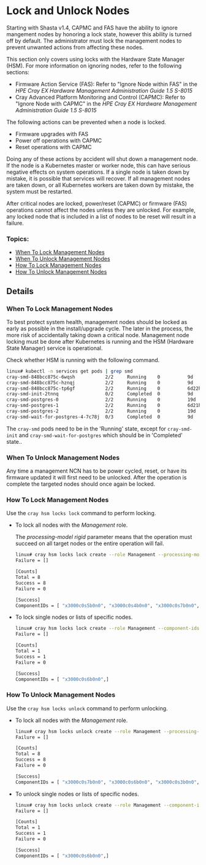 # Lock and Unlock Nodes

Starting with Shasta v1.4, CAPMC and FAS have the ability to ignore mangement nodes by honoring
a lock state, however this ability is turned off by default.  The administrator must lock the
management nodes to prevent unwanted actions from affecting these nodes.  

This section only covers using locks with the Hardware State Manager (HSM). For more information
on ignoring nodes, refer to the following sections:

   * Firmware Action Service (FAS): Refer to "Ignore Node within FAS" in the _HPE Cray EX Hardware Management Administration Guide 1.5 S-8015_
   * Cray Advanced Platform Monitoring and Control (CAPMC): Refer to "Ignore Node with CAPMC" in the _HPE Cray EX Hardware Management Administration Guide 1.5 S-8015_

The following actions can be prevented when a node is locked.
   * Firmware upgrades with FAS
   * Power off operations with CAPMC
   * Reset operations with CAPMC

Doing any of these actions by accident will shut down a management node. If the node is a Kubernetes master or worker
node, this can have serious negative effects on system operations. If a single node is taken down by mistake, it is
possible that services will recover. If all management nodes are taken down, or all Kubernetes workers are taken down by
mistake, the system must be restarted.

After critical nodes are locked, power/reset (CAPMC) or firmware (FAS) operations cannot affect the nodes unless
they are unlocked. For example, any locked node that is included in a list of nodes to be reset will result in a
failure.

### Topics:

   * [When To Lock Management Nodes](#when-to-lock-management-nodes) 
   * [When To Unlock Management Nodes](#when-to-unlock-management-nodes) 
   * [How To Lock Management Nodes](#how-to-lock-management-nodes)
   * [How To Unlock Management Nodes](#how-to-unlock-management-nodes) 

## Details

<a name="when-to-lock-management-nodes"></a>
### When To Lock Management Nodes

To best protect system health, management nodes should be locked as early as possible in the
install/upgrade cycle.   The later in the process, the more risk of accidentally taking
down a critical node.  Management node locking must be done after Kubernetes is running and
the HSM (Hardware State Manager) service is operational.

Check whether HSM is running with the following command.

```bash
linux# kubectl -n services get pods | grep smd
cray-smd-848bcc875c-6wqsh           2/2     Running    0          9d
cray-smd-848bcc875c-hznqj           2/2     Running    0          9d
cray-smd-848bcc875c-tp6gf           2/2     Running    0          6d22h
cray-smd-init-2tnnq                 0/2     Completed  0          9d
cray-smd-postgres-0                 2/2     Running    0          19d
cray-smd-postgres-1                 2/2     Running    0          6d21h
cray-smd-postgres-2                 2/2     Running    0          19d
cray-smd-wait-for-postgres-4-7c78j  0/3     Completed  0          9d
```

The `cray-smd` pods need to be in the 'Running' state, except for `cray-smd-init` and
`cray-smd-wait-for-postgres` which should be in 'Completed' state..

<a name="when-to-unlock-management-nodes"></a>
### When To Unlock Management Nodes

Any time a management NCN has to be power cycled, reset, or have its firmware updated
it will first need to be unlocked.  After the operation is complete the targeted nodes
should once again be locked.

<a name="how-to-lock-management-nodes"></a>
### How To Lock Management Nodes

Use the `cray hsm locks lock` command to perform locking. 

* To lock all nodes with the _Management_ role.

   The *processing-model rigid* parameter means that the operation must succeed on all
   target nodes or the entire operation will fail.

   ```bash
   linux# cray hsm locks lock create --role Management --processing-model rigid
   Failure = []
   
   [Counts]
   Total = 8
   Success = 8
   Failure = 0
   
   [Success]
   ComponentIDs = [ "x3000c0s5b0n0", "x3000c0s4b0n0", "x3000c0s7b0n0", "x3000c0s6b0n0", "x3000c0s3b0n0", "x3000c0s2b0n0", "x3000c0s9b0n0", "x3000c0s8b0n0",]
   ```

* To lock single nodes or lists of specific nodes.

   ```bash
   linux# cray hsm locks lock create --role Management --component-ids x3000c0s6b0n0 --processing-model rigid
   Failure = []
   
   [Counts]
   Total = 1
   Success = 1
   Failure = 0
   
   [Success]
   ComponentIDs = [ "x3000c0s6b0n0",]
   ```

<a name="how-to-unlock-management-nodes"></a>
### How To Unlock Management Nodes

Use the `cray hsm locks unlock` command to perform unlocking. 

* To lock all nodes with the _Management_ role.

   ```bash
   linux# cray hsm locks unlock create --role Management --processing-model rigid
   Failure = []
   
   [Counts]
   Total = 8
   Success = 8
   Failure = 0
   
   [Success]
   ComponentIDs = [ "x3000c0s7b0n0", "x3000c0s6b0n0", "x3000c0s3b0n0", "x3000c0s2b0n0", "x3000c0s9b0n0", "x3000c0s8b0n0", "x3000c0s5b0n0", "x3000c0s4b0n0",]
   ```

* To unlock single nodes or lists of specific nodes.

   ```bash
   linux# cray hsm locks unlock create --role Management --component-ids x3000c0s6b0n0 --processing-model rigid
   Failure = []
   
   [Counts]
   Total = 1
   Success = 1
   Failure = 0
   
   [Success]
   ComponentIDs = [ "x3000c0s6b0n0",]
   ```

